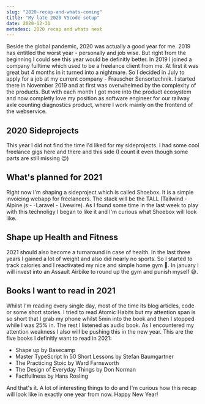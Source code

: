 ```yaml
---
slug: "2020-recap-and-whats-coming"
title: "My late 2020 VScode setup"
date: 2020-12-31
metadesc: 2020 recap and whats next
---
```


Beside the global pandemic, 2020 was actually a good year for me. 2019 has entitled the worst year - personally and job wise. But right from the beginning I could see this year would be definitly better. In 2019 I joined a company fulltime which used to be a freelance client from me. At first it was great but 4 months in it turned into a nightmare. So I decided in July to apply for a job at my current company - Frauscher Sensortechnik. I started there in November 2019 and at first was overwhelmed by the complexity of the products. But with each month I got more into the product ecosystem and now completly love my position as software engineer for our railway axle counting diagnostics product, where I work mainly on the frontend of the webservice.

## 2020 Sideprojects

This year I did not find the time I'd liked for my sideprojects. I had some cool freelance gigs here and there and this side (I count it even though some parts are still missing 😉)

## What's planned for 2021

Right now I'm shaping a sideproject which is called Shoebox. It is a simple invoicing webapp for freelancers. The stack will be the TALL (Tailwind - Alpine.js - -Laravel - Livewire). As I found some time in the last week to play with this technoligy I began to like it and I'm curious what Shoebox will look like.

## Shape up Health and Fitness

2021 should also become a turnaround in case of health. In the last three years I gained a lot of weight and also did nearly no sports. So I started to track calories and I reactivated my nice and simple home gym 💪. In january I will invest into an Assault Airbike to round up the gym and punish myself 😅.

## Books I want to read in 2021

Whilst I'm reading every single day, most of the time its blog articles, code or some short stories. I tried to read Atomic Habits but my attention span is so short that I grab my phone whilst 5min into the book and then I stopped while I was 25% in. The rest I listened as audio book. As I encountered my attention weakness I also will be pushing this in the new year. This are the five books I definitly want to read in 2021:

- Shape up by Basecamp
- Master TypeScript In 50 Short Lessons by Stefan Baumgartner
- The Practicing Stoic by Ward Farnsworth
- The Design of Everyday Things by Don Norman
- Factfullness by Hans Rosling

And that's it. A lot of interesting things to do and I'm curious how this recap will look like in exactly one year from now. Happy New Year!
